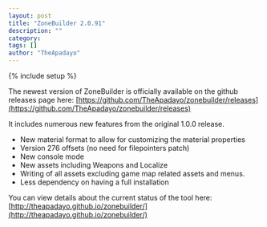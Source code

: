 ```yaml
--- 
layout: post 
title: "ZoneBuilder 2.0.91" 
description: "" 
category: 
tags: [] 
author: "TheApadayo" 
--- 
```

{% include setup %} 

The newest version of ZoneBuilder is officially available on the github releases page here: [https://github.com/TheApadayo/zonebuilder/releases](https://github.com/TheApadayo/zonebuilder/releases)

It includes numerous new features from the original 1.0.0 release.

+   New material format to allow for customizing the material properties
+   Version 276 offsets (no need for filepointers patch)
+   New console mode
+   New assets including Weapons and Localize
+   Writing of all assets excluding game map related assets and menus.
+   Less dependency on having a full installation

You can view details about the current status of the tool here: [http://theapadayo.github.io/zonebuilder/](http://theapadayo.github.io/zonebuilder/)